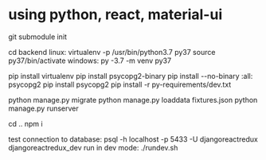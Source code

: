 using python, react, material-ui
==================
git submodule init

cd backend 
linux: virtualenv -p /usr/bin/python3.7 py37
       source py37/bin/activate 
windows: py -3.7 -m venv py37

pip install virtualenv
pip install psycopg2-binary pip install --no-binary :all: psycopg2 pip install psycopg2
pip install -r py-requirements/dev.txt

python manage.py migrate 
python manage.py loaddata fixtures.json 
python manage.py runserver

cd ..
npm i

test connection to database: psql -h localhost -p 5433 -U djangoreactredux djangoreactredux_dev
run in dev mode: ./rundev.sh
